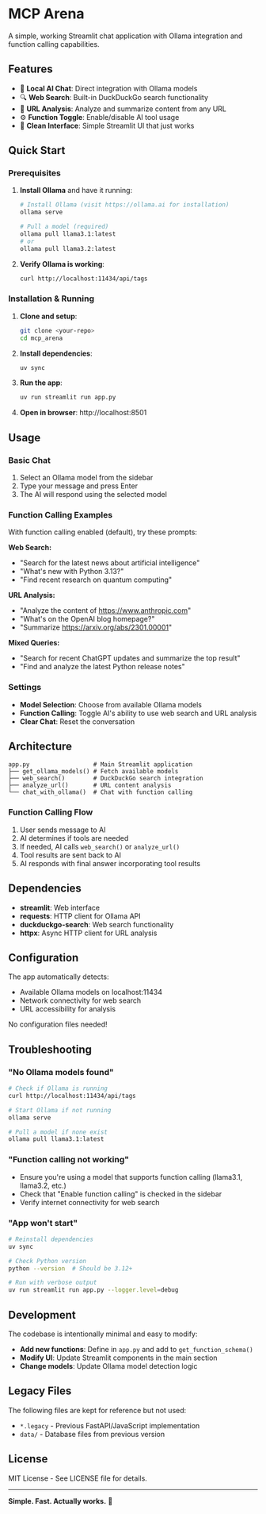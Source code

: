 # MCP Arena

A simple, working Streamlit chat application with Ollama integration and function calling capabilities.

## Features

- 🤖 **Local AI Chat**: Direct integration with Ollama models
- 🔍 **Web Search**: Built-in DuckDuckGo search functionality  
- 📄 **URL Analysis**: Analyze and summarize content from any URL
- ⚙️ **Function Toggle**: Enable/disable AI tool usage
- 🧹 **Clean Interface**: Simple Streamlit UI that just works

## Quick Start

### Prerequisites

1. **Install Ollama** and have it running:
   ```bash
   # Install Ollama (visit https://ollama.ai for installation)
   ollama serve
   
   # Pull a model (required)
   ollama pull llama3.1:latest
   # or
   ollama pull llama3.2:latest
   ```

2. **Verify Ollama is working**:
   ```bash
   curl http://localhost:11434/api/tags
   ```

### Installation & Running

1. **Clone and setup**:
   ```bash
   git clone <your-repo>
   cd mcp_arena
   ```

2. **Install dependencies**:
   ```bash
   uv sync
   ```

3. **Run the app**:
   ```bash
   uv run streamlit run app.py
   ```

4. **Open in browser**: http://localhost:8501

## Usage

### Basic Chat
1. Select an Ollama model from the sidebar
2. Type your message and press Enter
3. The AI will respond using the selected model

### Function Calling Examples

With function calling enabled (default), try these prompts:

**Web Search:**
- "Search for the latest news about artificial intelligence"
- "What's new with Python 3.13?"
- "Find recent research on quantum computing"

**URL Analysis:**
- "Analyze the content of https://www.anthropic.com"
- "What's on the OpenAI blog homepage?"
- "Summarize https://arxiv.org/abs/2301.00001"

**Mixed Queries:**
- "Search for recent ChatGPT updates and summarize the top result"
- "Find and analyze the latest Python release notes"

### Settings

- **Model Selection**: Choose from available Ollama models
- **Function Calling**: Toggle AI's ability to use web search and URL analysis
- **Clear Chat**: Reset the conversation

## Architecture

```
app.py                  # Main Streamlit application
├── get_ollama_models() # Fetch available models
├── web_search()        # DuckDuckGo search integration  
├── analyze_url()       # URL content analysis
└── chat_with_ollama()  # Chat with function calling
```

### Function Calling Flow

1. User sends message to AI
2. AI determines if tools are needed
3. If needed, AI calls `web_search()` or `analyze_url()`
4. Tool results are sent back to AI
5. AI responds with final answer incorporating tool results

## Dependencies

- **streamlit**: Web interface
- **requests**: HTTP client for Ollama API
- **duckduckgo-search**: Web search functionality
- **httpx**: Async HTTP client for URL analysis

## Configuration

The app automatically detects:
- Available Ollama models on localhost:11434
- Network connectivity for web search
- URL accessibility for analysis

No configuration files needed!

## Troubleshooting

### "No Ollama models found"
```bash
# Check if Ollama is running
curl http://localhost:11434/api/tags

# Start Ollama if not running
ollama serve

# Pull a model if none exist  
ollama pull llama3.1:latest
```

### "Function calling not working"
- Ensure you're using a model that supports function calling (llama3.1, llama3.2, etc.)
- Check that "Enable function calling" is checked in the sidebar
- Verify internet connectivity for web search

### "App won't start"
```bash
# Reinstall dependencies
uv sync

# Check Python version
python --version  # Should be 3.12+

# Run with verbose output
uv run streamlit run app.py --logger.level=debug
```

## Development

The codebase is intentionally minimal and easy to modify:

- **Add new functions**: Define in `app.py` and add to `get_function_schema()`
- **Modify UI**: Update Streamlit components in the main section
- **Change models**: Update Ollama model detection logic

## Legacy Files

The following files are kept for reference but not used:
- `*.legacy` - Previous FastAPI/JavaScript implementation
- `data/` - Database files from previous version

## License

MIT License - See LICENSE file for details.

---

**Simple. Fast. Actually works.** 🚀